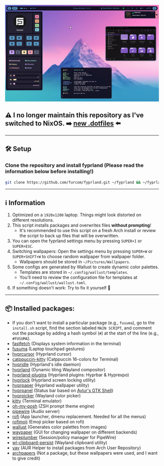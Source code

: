 ![Preview](https://github.com/furcom/fyprland/blob/main/preview.png?raw=true)

## ⚠️ I no longer maintain this repository as I've switched to NixOS. ➡️ [new .dotfiles](https://github.com/furcom/Hypnix) ⬅️
---
## 🛠️ Setup
### Clone the repository and install fyprland (Please read the information below before installing!)
```bash
git clone https://github.com/furcom/fyprland.git ~/fyprland && ~/fyprland/install.sh
```
---
## ℹ️ Information
1. Optimized on a `1920x1200` laptop. Things might look distorted on different resolutions.
2. This script installs packages and overwrites files **without prompting**!
    - It's recommended to use this script on a fresh Arch install or review the script to back up files that will be overwritten.
3. You can open the fyprland settings menu by pressing `SUPER+I` or `SUPER+ESC`.
4. Switching wallpapers: Open the settings menu by pressing `SUPER+W` or `SUPER+SHIFT+W` to choose random wallpaper from wallpaper folder.
    - Wallpapers should be stored in `~/Pictures/Wallpapers`.
5. Some configs are generated by Wallust to create dynamic color palettes.
    - Templates are stored in `~/.config/wallust/templates`.
    - You'll need to review the configuration file for templates at `~/.config/wallust/wallust.toml`.
6. If something doesn't work: Try to fix it yourself 🫶
---
## 📦️ Installed packages:
  - If you don't want to install a particular package (e.g., `fusuma`), go to the `install.sh` script, find the section labeled `MAIN SCRIPT`, and comment out the package by adding a hash symbol (`#`) at the start of the line (e.g., `#FUSUMA`).
  - [fastfetch](https://github.com/fastfetch-cli/fastfetch) (Displays system information in the terminal)
  - [fusuma](https://github.com/iberianpig/fusuma) (Laptop touchpad gestures)
  - [hyprcursor](https://github.com/hyprwm/hyprcursor) (Hyprland cursor)
  - [catppuccin-kitty](https://github.com/catppuccin/kitty) (Catppuccin 16-colors for Terminal)
  - [hypridle](https://github.com/hyprwm/hypridle) (Hyprland's idle daemon)
  - [hyprland](https://github.com/hyprwm/Hyprland) (Dynamic tiling Wayland compositor)
  - [hyprland-plugins](https://github.com/hyprwm/hyprland-plugins) (Hyprland plugins: Hyprbar & Hyprexpo)
  - [hyprlock](https://github.com/hyprwm/hyprlock) (Hyprland screen locking utility)
  - [hyprpaper](https://github.com/hyprwm/hyprpaper) (Hyprland wallpaper utility)
  - [hyprpanel](https://github.com/Jas-SinghFSU/HyprPanel) (Status bar based on [Aylur's GTK Shell](https://github.com/Aylur/ags?tab=readme-ov-file))
  - [hyprpicker](https://github.com/hyprwm/hyprpicker) (Wayland color picker)
  - [kitty](https://github.com/kovidgoyal/kitty) (Terminal emulator)
  - [oh-my-posh](https://github.com/JanDeDobbeleer/oh-my-posh) (ZSH prompt theme engine)
 - [pipewire](https://github.com/PipeWire/pipewire) (Audio server)
  - [rofi](https://github.com/davatorium/rofi) (App launcher, dmenu replacement. Needed for all the menus)
  - [rofimoji](https://github.com/fdw/rofimoji) (Emoji picker based on rofi)
  - [wallust](https://codeberg.org/explosion-mental/wallust/) (Generates color palettes from images)
  - [waypaper](https://github.com/anufrievroman/waypaper) (GUI for changing wallpaper on different backends)
  - [wireplumber](https://github.com/PipeWire/wireplumber) (Session/policy manager for PipeWire)
  - [wl-clipboard-persist](https://github.com/Linus789/wl-clip-persist) (Wayland clipboard utility)
  - [yay](https://github.com/Jguer/yay) (AUR Helper to install packages from Arch User Repository)
  - [archpapers](https://github.com/connorslade/ArchPapers?tab=readme-ov-file) (Not a package, but these wallpapers were used, and I want to give credit)

